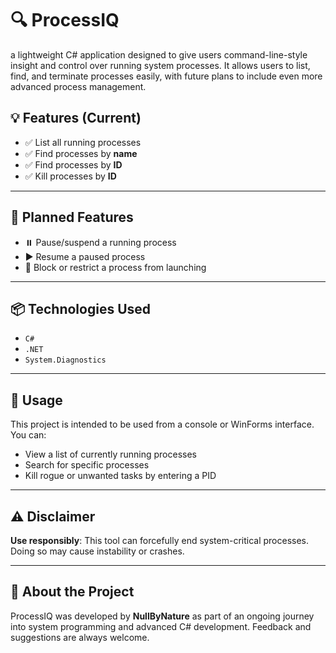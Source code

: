 # 🔍 ProcessIQ
a lightweight C# application designed to give users command-line-style insight and control over running system processes. It allows users to list, find, and terminate processes easily, with future plans to include even more advanced process management.

## 💡 Features (Current)

- ✅ List all running processes  
- ✅ Find processes by **name**  
- ✅ Find processes by **ID**  
- ✅ Kill processes by **ID**

---

## 🚧 Planned Features

- ⏸️ Pause/suspend a running process  
- ▶️ Resume a paused process  
- 🚫 Block or restrict a process from launching  

---

## 📦 Technologies Used

- `C#`
- `.NET`
- `System.Diagnostics`

---

## 📁 Usage

This project is intended to be used from a console or WinForms interface. You can:

- View a list of currently running processes  
- Search for specific processes  
- Kill rogue or unwanted tasks by entering a PID

---

## ⚠️ Disclaimer

**Use responsibly**: This tool can forcefully end system-critical processes. Doing so may cause instability or crashes.

---

## 📌 About the Project

ProcessIQ was developed by **NullByNature** as part of an ongoing journey into system programming and advanced C# development. Feedback and suggestions are always welcome.
